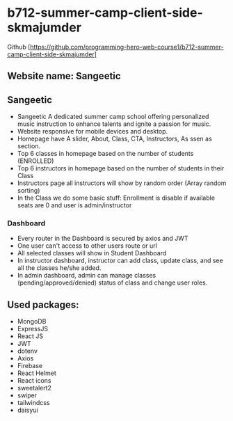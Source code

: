 # b712-summer-camp-client-side-skmajumder

Github [https://github.com/programming-hero-web-course1/b712-summer-camp-client-side-skmajumder]

## Website name: Sangeetic

## Sangeetic
- Sangeetic A dedicated summer camp school offering personalized music instruction to enhance talents and ignite a passion for music.
- Website responsive for mobile devices and desktop.
- Homepage have A slider, About, Class, CTA, Instructors, As ssen as section.
- Top 6 classes in homepage based on the number of students (ENROLLED)
- Top 6 instructors in homepage based on the number of students in their Class
- Instructors page all instructors will show by random order (Array random sorting)
- In the Class we do some basic stuff: Enrollment is disable if available seats are 0 and user is admin/instructor
### Dashboard
- Every router in the Dashboard is secured by axios and JWT
- One user can't access to other users route or url
- All selected classes will show in Student Dashboard
- In instructor dashboard, instructor can add class, update class, and see all the classes he/she added.
- In admin dashboard, admin can manage classes (pending/approved/denied) status of class and change user roles.

## Used packages: 
- MongoDB 
- ExpressJS
- React JS
- JWT
- dotenv
- Axios
- Firebase
- React Helmet
- React icons
- sweetalert2
- swiper
- tailwindcss
- daisyui

